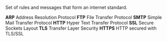Set of rules and messages that form an internet standard.

**ARP**
Address Resolution Protocol
**FTP**
File Transfer Protocol
**SMTP**
Simple Mail Transfer Protocol
**HTTP**
Hyper Text Transfer Protocol
**SSL**
Secure Sockets Layout
**TLS**
Transfer Layer Security
**HTTPS**
HTTP secured with TLS/SSL

